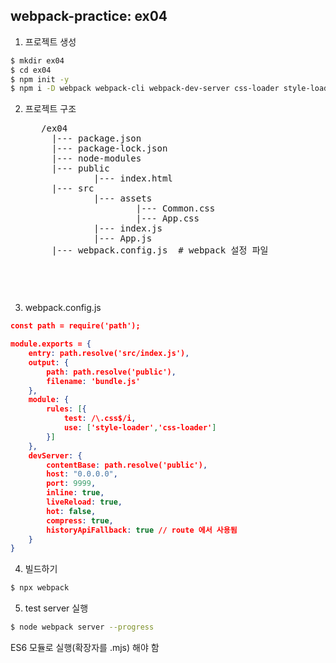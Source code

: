 ## webpack-practice: ex04
1. 프로젝트 생성
``` bash
$ mkdir ex04
$ cd ex04
$ npm init -y
$ npm i -D webpack webpack-cli webpack-dev-server css-loader style-loader
```

2. 프로젝트 구조
    <pre>
      /ex04
        |--- package.json
        |--- package-lock.json
        |--- node-modules
        |--- public
                |--- index.html
        |--- src
                |--- assets
                        |--- Common.css
                        |--- App.css
                |--- index.js
                |--- App.js
        |--- webpack.config.js  # webpack 설정 파일
    <pre>

3. webpack.config.js
```json
const path = require('path');

module.exports = {
    entry: path.resolve('src/index.js'),
    output: {
        path: path.resolve('public'),
        filename: 'bundle.js'
    },
    module: {
        rules: [{
            test: /\.css$/i,
            use: ['style-loader','css-loader']
        }]  
    },
    devServer: {
        contentBase: path.resolve('public'),
        host: "0.0.0.0",
        port: 9999,
        inline: true,
        liveReload: true,
        hot: false,
        compress: true,
        historyApiFallback: true // route 에서 사용됨
    }
}
```

4. 빌드하기
``` bash
$ npx webpack
```

5. test server 실행
``` bash
$ node webpack server --progress
```

ES6 모듈로 실행(확장자를 .mjs) 해야 함